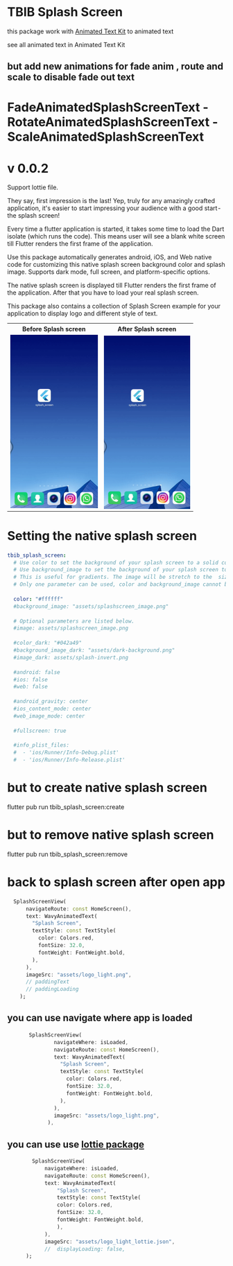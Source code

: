 # TBIB Splash Screen

this package work with
[Animated Text Kit](https://pub.dev/packages/animated_text_kit)
to animated text 

see all animated text in Animated Text Kit

## but add new animations for fade anim , route and scale to disable fade out text 

# FadeAnimatedSplashScreenText - RotateAnimatedSplashScreenText - ScaleAnimatedSplashScreenText

# v 0.0.2

 Support lottie file.

They say, first impression is the last! Yep, truly for any amazingly crafted application, it's easier to start impressing your audience with a good start - the splash screen!

Every time a flutter application is started, it takes some time to load the Dart isolate (which runs the code). This means user will see a blank white screen till Flutter renders the first frame of the application.

Use this package automatically generates android, iOS, and Web native code for customizing this native splash screen background color and splash image. Supports dark mode, full screen, and platform-specific options.

The native splash screen is displayed till Flutter renders the first frame of the application. After that you have to load your real splash screen.

This package also contains a collection of Splash Screen example for your application to display logo and different style of text.

<table>
<tr><th>Before Splash screen</th><th>After Splash screen</th></tr>
<tr><td><img src="https://raw.githubusercontent.com/the-best-is-best/tbib_splash_screen/master/src/Before_Splash.gif" height = "400px"></td><td><img src="https://raw.githubusercontent.com/the-best-is-best/tbib_splash_screen/master/src/After_Splash.gif" align = "right" height = "400px"></td></tr>
</table>

# Setting the native splash screen
```yaml
tbib_splash_screen:
  # Use color to set the background of your splash screen to a solid color.
  # Use background_image to set the background of your splash screen to a png image.
  # This is useful for gradients. The image will be stretch to the  size of the app.
  # Only one parameter can be used, color and background_image cannot both be set.

  color: "#ffffff"
  #background_image: "assets/splashscreen_image.png"

  # Optional parameters are listed below.
  #image: assets/splashscreen_image.png

  #color_dark: "#042a49"
  #background_image_dark: "assets/dark-background.png"
  #image_dark: assets/splash-invert.png

  #android: false
  #ios: false
  #web: false

  #android_gravity: center
  #ios_content_mode: center
  #web_image_mode: center

  #fullscreen: true

  #info_plist_files:
  #  - 'ios/Runner/Info-Debug.plist'
  #  - 'ios/Runner/Info-Release.plist'
```

# but to create native splash screen 

flutter pub run tbib_splash_screen:create

# but to remove native splash screen 

flutter pub run tbib_splash_screen:remove

# back to splash screen after open app

```dart
  SplashScreenView(
      navigateRoute: const HomeScreen(),
      text: WavyAnimatedText(
        "Splash Screen",
        textStyle: const TextStyle(
          color: Colors.red,
          fontSize: 32.0,
          fontWeight: FontWeight.bold,
        ),
      ),
      imageSrc: "assets/logo_light.png",
      // paddingText
      // paddingLoading
    );
 ```

## you can use navigate where app is loaded 

```dart
       SplashScreenView(
               navigateWhere: isLoaded,
               navigateRoute: const HomeScreen(),
               text: WavyAnimatedText(
                 "Splash Screen",
                 textStyle: const TextStyle(
                   color: Colors.red,
                   fontSize: 32.0,
                   fontWeight: FontWeight.bold,
                 ),
               ),
               imageSrc: "assets/logo_light.png",
             ),
 ```


## you can use use  [lottie package](https://pub.dev/packages/lottie)


```dart
        SplashScreenView(
            navigateWhere: isLoaded,
            navigateRoute: const HomeScreen(),
            text: WavyAnimatedText(
                "Splash Screen",
                textStyle: const TextStyle(
                color: Colors.red,
                fontSize: 32.0,
                fontWeight: FontWeight.bold,
                ),
            ),
            imageSrc: "assets/logo_light_lottie.json",
            //  displayLoading: false,
      );
 ```